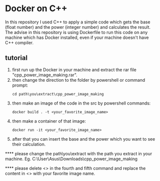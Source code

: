 # Docker on C++

In this repository I used C++ to apply a simple code which gets the base (float number) and the power (integer number) and calculates the result. The advise in this repository is using Dockerfile to run this code on any machine which has Docker installed, even if your machine doesn't have C++ compiler.

 ## tutorial
 1. first run up the Docker in your machine and extract the rar file "cpp_power_image_making.rar".
 2. then change the direction to the folder by powershell or command prompt:
    ```console
    cd path\you\extract\cpp_power_image_making
    ```
 4. then make an image of the code in the src by powershell commands:
    ```console
    docker build . -t <your_favorite_image_name>
    ```
 5. then make a container of that image:
    ```console
    docker run -it <your_favorite_image_name>
    ```
 6. after that you can insert the base and the power which you want to see their calculation.
    
  **** please change the path\you\extract with the path you extract in your machine. Eg. C:\User\Asus\Downloads\cpp_power_image_making
  
  **** please delete <> in the fourth and fifth command and replace the content in <> with your favorite image name.
